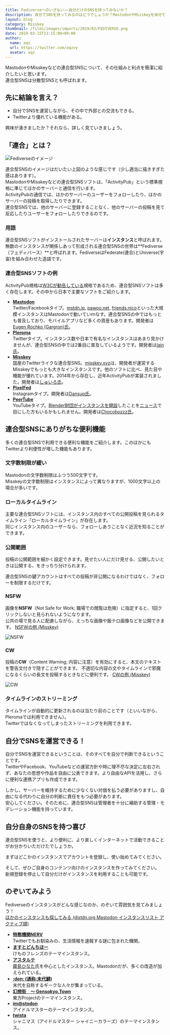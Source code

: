 ```yaml
---
title: Fediverseへのいざない――自分だけのSNSを持ってみないか？
description: 自分でSNSを持ってみるのはどうでしょうか？MastodonやMisskeyを自分で持ってみましょう！VTuberさんにもお勧めかも？
layout: blog
category: Misskey
thumbnail: /files/images/imports/2019/03/FEDIVERSE.png
date: 2019-03-15T13:15:00+09:00
author:
  name: aqz
  url: https://twitter.com/aqzvy
  avatar: aqz
---
```

MastodonやMisskeyなどの連合型SNSについて、その仕組みと利点を簡潔に紹介したいと思います。  
連合型SNSは分散型SNSとも呼ばれます。

## 先に結論を言え？
- 自分でSNSを運営しながら、その中で外部との交流もできる。
- Twitterより優れている機能がある。

興味が湧きましたか？それなら、詳しく見ていきましょう。

## 「連合」とは？
![Fediverseのイメージ](/files/images/imports/2019/03/FEDIVERSE.svg)

連合型SNSのイメージはだいたい上図のような感じです（少し適当に描きすぎた感はあります）。  
MastodonやMisskeyなどの連合型SNSソフトは、「ActivityPub」という標準規格に準じてほかのサーバーと通信を行います。  
ActivityPubの通信では、ほかのサーバーのユーザーをフォローしたり、ほかのサーバーの投稿を取得したりできます。  
連合型SNSでは、他のサーバーに登録することなく、他のサーバーの投稿を見て反応したりユーザーをフォローしたりできるのです。

### 用語
連合型SNSソフトがインストールされたサーバーは**インスタンス**と呼ばれます。  
無数のインスタンスが関係しあって形成される連合型SNSの世界は**Fediverse（フェディバース）**と呼ばれます。FediverseはFederate(連合)とUniverse(宇宙)を組み合わせた造語です。

### 連合型SNSソフトの例
ActivityPub規格は[W3Cが勧告している](https://www.w3.org/TR/activitypub/)規格であるため、連合型SNSソフトは多く存在します。その中から日本で主要なソフトをご紹介します。

- [**Mastodon**](https://joinmastodon.org/)  
  Twitter/Facebookタイプ。[mstdn.jp](https://mstdn.jp), [pawoo.net](https://pawoo.net), [friends.nico](https://friends.nico)といった大規模インスタンスはMastodonで動いていｍなす。連合型SNSの中ではもっとも普及しており、モバイルアプリなど多くの資産もあります。開発者は[Eugen Rochko (Gargron)氏](https://mastodon.social/@Gargron)。
- [**Pleroma**](https://pleroma.social/)  
  Twitterタイプ。インスタンス数や日本で有名なインスタンスはあまり見かけませんが、連合型SNSの中では2番目に普及しているようです。開発者は[lain氏](https://pleroma.soykaf.com/users/lain)。
- [**Misskey**](https://joinmisskey.github.io/)  
  国産のTwitterライクな連合型SNS。[misskey.xyz](https://misskey.xyz)は、開発者が運営するMisskeyでもっとも大きなインスタンスです。他のソフトに比べ、見た目や機能が優れています。2014年から存在し、近年ActivityPubが実装されました。開発者は[しゅいろ氏](https://misskey.xyz/@syuilo)。
- [**PixelFed**](https://pixelfed.org/)  
  Instagramタイプ。開発者は[Dansup氏](https://mastodon.social/@dansup)。
- [**PeerTube**](https://joinpeertube.org/)  
  YouTubeタイプ。[Blender財団がインスタンスを開設](https://video.blender.org/)したことを[ニュース](https://gigazine.net/news/20180621-blender-switch-youtube-to-peertube/)で目にした方もいるかもしれません。開発者は[Chocobozzz氏](https://framapiaf.org/@Chocobozzz)。

## 連合型SNSにありがちな便利機能
多くの連合型SNSで利用できる便利な機能をご紹介します。このほかにもTwitterより利便性が増した機能もあります。

### 文字数制限が緩い
Mastodonの文字数制限はふつう500文字です。  
Misskeyの文字数制限はインスタンスによって異なりますが、1000文字以上の場合が多いです。

### ローカルタイムライン
主要な連合型SNSソフトには、インスタンス内のすべての公開投稿を見られるタイムライン「ローカルタイムライン」が存在します。  
同じインスタンス内のユーザーなら、フォローしあうことなく近況を知ることができます。

### 公開範囲
投稿の公開範囲を細かく設定できます。見せたい人にだけ見せる、公開したいときは公開する、をきっちり分けられます。

連合型SNSの鍵アカウントはすべての投稿が非公開になるわけではなく、フォローを制限するだけです。

### NSFW
画像を**NSFW**（Not Safe for Work; 職場での閲覧は危険）に指定すると、1回クリックしないと見られないようになります。  
公共の場で見る人に配慮しながら、えっちな画像や飯テロ画像などを公開できます。 [NSFWの例 (Misskey)](https://misskey.xyz/notes/5c8b14e029962e002eef3678)

![NSFW](/files/images/imports/2019/03/NSFW.png "NSFW")

### CW
投稿の**CW**（Content Warning; 内容に注意）を有効にすると、本文のテキストを警告文付きで隠すことができます。
不適切な内容の文やタイムラインで邪魔になるくらいの長文を投稿するときなどに便利です。 [CWの例 (Misskey)](https://misskey.xyz/notes/5c8b14ac15a7be002771b2c1)

![CW](/files/images/imports/2019/03/CW.png "CW")

### タイムラインのストリーミング
タイムラインが自動的に更新されるのは当たり前のことです（といいながら、Pleromaでは利用できません）。  
Twitterではなくなってしまったストリーミングを利用できます。

## 自分でSNSを運営できる！
自分でSNSを運営できるということは、そのすべてを自分で判断できるということです。  
TwitterやFacebook、YouTubeなどの運営方針や時に理不尽な決定に左右されず、あなたの思想や作品を自由に公表できます。より自由なAPIを活用し、さらに便利な連携アプリも作成できます。

しかし、サーバーを維持するために少なくない対価を払う必要がありますし、自由になる代わりに自分の判断に責任をもつ必要があります。  
安心してください。そのために、連合型SNSは管理者を十分に補助する管理・モデレーション機能を持っています。

## 自分自身のSNSを持つ喜び
連合型SNSを使うと、より便利に、より楽しくインターネットで活動できることがお分かりいただけたでしょうか。

まずはどこかのインスタンスでアカウントを登録し、使い始めてみてください。

そして、ぜひご自身のコンテンツ向けのインスタンスを作ってみてください。  
新規登録を停止して自分だけがインスタンスを利用することも可能です。

## のぞいてみよう
Fediverseのインスタンスがどんな感じなのか、のぞいて雰囲気を見てみましょう！  
[ほかのインスタンスも探してみる (distdn.org Mastodon インスタンスリスト アクティブ順)](http://distsn.org/instance-speed.html)

- [**特務機関NERV**](https://unnerv.jp)  
  Twitterでもお馴染みの、生活情報を速報する謎に包まれた機関。
- [**ますとどんちほー**](https://mstdn.kemono-friends.info/about)  
  けものフレンズのテーマインスタンス。
- [**アスタルテ**](https://kirishima.cloud)  
  [霧島ひなた](https://kirishima.cloud/@Kirishimalab21)氏を中心としたインスタンス。Mastodonだが、多くの改造が加えられている。
- [**:don: (通称:末代鯖)**](https://mstdn.maud.io)  
  末代を自称するギークな人々が集まっている。
- [**幻想街　〜 Gensokyo.Town**](https://gensokyo.town/)  
  東方Projectのテーマインスタンス。
- [**im@stodon**](https://imastodon.net)  
  アイドルマスターのテーマインスタンス。
- [**twista**](https://twista.283.cloud)  
  シャニマス（アイドルマスター シャイニーカラーズ）のテーマインスタンス。
